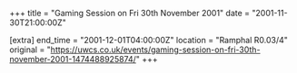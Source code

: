 +++
title = "Gaming Session on Fri 30th November 2001"
date = "2001-11-30T21:00:00Z"

[extra]
end_time = "2001-12-01T04:00:00Z"
location = "Ramphal R0.03/4"
original = "https://uwcs.co.uk/events/gaming-session-on-fri-30th-november-2001-1474488925874/"
+++



